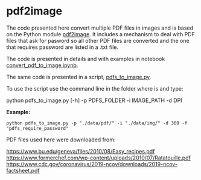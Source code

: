 # pdf2image

The code presented here convert multiple PDF files in images and is based on the Python module [pdf2image](https://pypi.org/project/pdf2image/).
It includes a mechanism to deal with PDF files that ask for pasword so all other PDF files are converted and the one that requires password are listed in a .txt file.

The code is presented in details and with examples in notebook [convert_pdf_to_image.ipynb](https://github.com/dpbac/pdf2image/blob/master/convert_pdf_to_image.ipynb).

The same code is presented in a script, [pdfs_to_image.py](https://github.com/dpbac/pdf2image/blob/master/pdfs_to_image.py).

To use the script use the command line in the folder where is and type:

python pdfs_to_image.py [-h] -p PDFS_FOLDER -i IMAGE_PATH -d DPI

**Example:**

`python pdfs_to_image.py -p "./data/pdf/" -i "./data/img/" -d 300 -f "pdfs_require_password"`

PDF files used here were downloaded from:

https://www.bu.edu/geneva/files/2010/08/Easy_recipes.pdf
https://www.formerchef.com/wp-content/uploads/2010/07/Ratatouille.pdf
https://www.cdc.gov/coronavirus/2019-ncov/downloads/2019-ncov-factsheet.pdf




